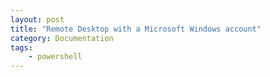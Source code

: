 ```yaml
---
layout: post
title: "Remote Desktop with a Microsoft Windows account"
category: Documentation
tags:
    - powershell
---
```

